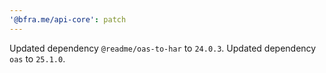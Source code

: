 ```yaml
---
'@bfra.me/api-core': patch
---
```


Updated dependency `@readme/oas-to-har` to `24.0.3`.
Updated dependency `oas` to `25.1.0`.
